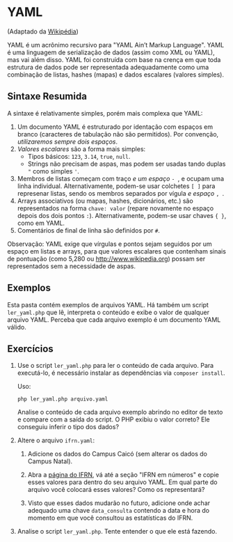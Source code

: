 # YAML
(Adaptado da [Wikipédia](https://pt.wikipedia.org/wiki/YAML))

YAML é um acrônimo recursivo para "YAML Ain’t Markup Language".
YAML é uma linguagem de serialização de dados (assim como XML ou YAML), mas vai
além disso.
YAML foi construída com base na crença em que toda estrutura de dados pode ser
representada adequadamente como uma combinação de listas, hashes (mapas) e dados
escalares (valores simples).


## Sintaxe Resumida

A sintaxe é relativamente simples, porém mais complexa que YAML:
1. Um documento YAML é estruturado por identação com espaços em branco
   (caracteres de tabulação não são permitidos).
   Por convenção, *utilizaremos sempre dois espaços*.
2. *Valores escalares* são a forma mais simples:
    - Tipos básicos: `123`, `3.14`, `true`, `null`.
    - Strings não precisam de aspas, mas podem ser usadas tando duplas `"`
    como simples `'`.
3. Membros de listas começam com traço _e um espaço_ `- `, e ocupam uma linha
individual.
  Alternativamente, podem-se usar colchetes `[ ]` para represenar listas, sendo
  os membros separados por vígula _e espaço_ `, `.
4. Arrays associativos (ou mapas, hashes, dicionários, etc.) são representados
na forma `chave: valor` (repare novamente no espaço depois dos dois pontos `:`).
  Alternativamente, podem-se usar chaves `{ }`, como em YAML.
5. Comentários de final de linha são definidos por `#`.

Observação: YAML exige que vírgulas e pontos sejam seguidos por um espaço em
listas e arrays, para que valores escalares que contenham sinais de pontuação
(como 5,280 ou http://www.wikipedia.org) possam ser representados sem a
necessidade de aspas.


## Exemplos
Esta pasta contém exemplos de arquivos YAML.
Há também um script `ler_yaml.php` que lê, interpreta o conteúdo e exibe o
valor de qualquer arquivo YAML.
Perceba que cada arquivo exemplo é um documento YAML válido.


## Exercícios
1. Use o script `ler_yaml.php` para ler o conteúdo de cada arquivo. Para
executá-lo, é necessário instalar as dependências via `composer install`.

    Uso:
    ```
    php ler_yaml.php arquivo.yaml
    ```

    Analise o conteúdo de cada arquivo exemplo abrindo no editor de texto e
    compare com a saída do script.
    O PHP exibiu o valor correto? Ele conseguiu inferir o tipo dos dados?

2. Altere o arquivo `ifrn.yaml`:
    1. Adicione os dados do Campus Caicó (sem alterar os dados do Campus Natal).

    2. Abra a [página do IFRN](https://portal.ifrn.edu.br/), vá até a seção
    "IFRN em números" e copie esses valores para dentro do seu arquivo YAML.
    Em qual parte do arquivo você colocará esses valores? Como os representará?

    3. Visto que esses dados mudarão no futuro, adicione onde achar adequado uma
    chave `data_consulta` contendo a data e hora do momento em que você
    consultou as estatísticas do IFRN.

3. Analise o script `ler_yaml.php`.
Tente entender o que ele está fazendo.
